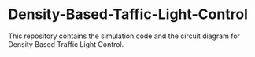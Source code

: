 # Density-Based-Taffic-Light-Control
This repository contains the simulation code and the circuit diagram for Density Based Traffic Light Control.
